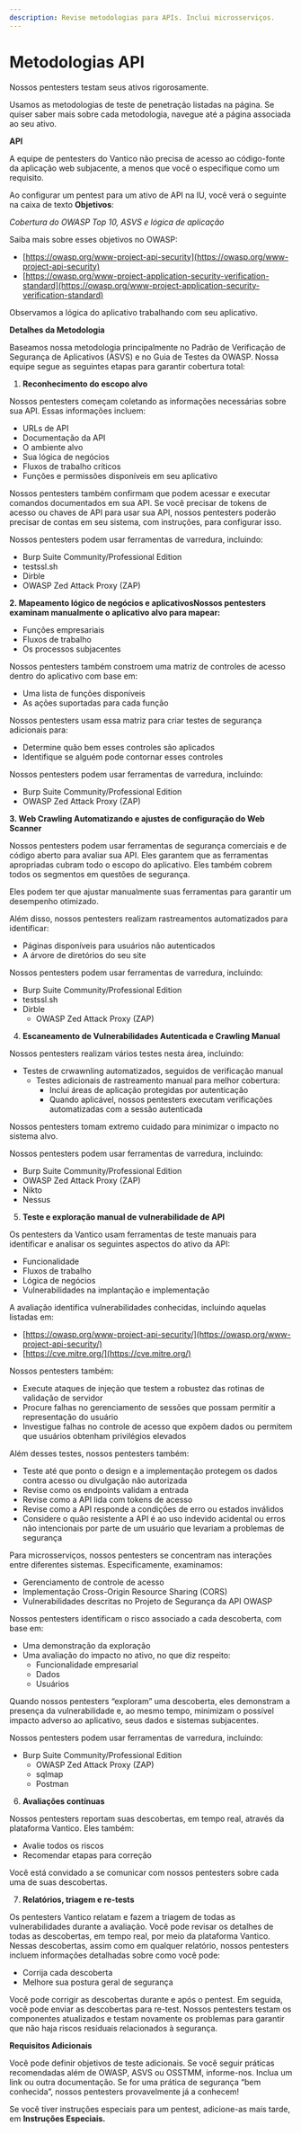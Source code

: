 ```yaml
---
description: Revise metodologias para APIs. Inclui microsserviços.
---
```


# Metodologias API

Nossos pentesters testam seus ativos rigorosamente.



Usamos as metodologias de teste de penetração listadas na página. Se quiser saber mais sobre cada metodologia, navegue até a página associada ao seu ativo.



**API**

A equipe de pentesters do Vantico não precisa de acesso ao código-fonte da aplicação web subjacente, a menos que você o especifique como um requisito.

Ao configurar um pentest para um ativo de API na IU, você verá o seguinte na caixa de texto **Objetivos**:

_Cobertura do OWASP Top 10, ASVS e lógica de aplicação_



Saiba mais sobre esses objetivos no OWASP:

* [https://owasp.org/www-project-api-security](https://owasp.org/www-project-api-security)
* [https://owasp.org/www-project-application-security-verification-standard](https://owasp.org/www-project-application-security-verification-standard)

Observamos a lógica do aplicativo trabalhando com seu aplicativo.



**Detalhes da Metodologia**

Baseamos nossa metodologia principalmente no Padrão de Verificação de Segurança de Aplicativos (ASVS) e no Guia de Testes da OWASP. Nossa equipe segue as seguintes etapas para garantir cobertura total:



1. **Reconhecimento do escopo alvo**

Nossos pentesters começam coletando as informações necessárias sobre sua API. Essas informações incluem:

* URLs de API
* Documentação da API
* O ambiente alvo
* Sua lógica de negócios
* Fluxos de trabalho críticos
* Funções e permissões disponíveis em seu aplicativo

Nossos pentesters também confirmam que podem acessar e executar comandos documentados em sua API. Se você precisar de tokens de acesso ou chaves de API para usar sua API, nossos pentesters poderão precisar de contas em seu sistema, com instruções, para configurar isso.

Nossos pentesters podem usar ferramentas de varredura, incluindo:

* Burp Suite Community/Professional Edition
* testssl.sh
* Dirble
* OWASP Zed Attack Proxy (ZAP)



**2. Mapeamento lógico de negócios e aplicativosNossos pentesters examinam manualmente o aplicativo alvo para mapear:**

* Funções empresariais
* Fluxos de trabalho
* Os processos subjacentes

Nossos pentesters também constroem uma matriz de controles de acesso dentro do aplicativo com base em:

* Uma lista de funções disponíveis
* As ações suportadas para cada função

Nossos pentesters usam essa matriz para criar testes de segurança adicionais para:

* Determine quão bem esses controles são aplicados
* Identifique se alguém pode contornar esses controles

Nossos pentesters podem usar ferramentas de varredura, incluindo:

* Burp Suite Community/Professional Edition
* OWASP Zed Attack Proxy (ZAP)



**3. Web Crawling Automatizando e ajustes de configuração do Web Scanner**

Nossos pentesters podem usar ferramentas de segurança comerciais e de código aberto para avaliar sua API. Eles garantem que as ferramentas apropriadas cubram todo o escopo do aplicativo. Eles também cobrem todos os segmentos em questões de segurança.

Eles podem ter que ajustar manualmente suas ferramentas para garantir um desempenho otimizado.

Além disso, nossos pentesters realizam rastreamentos automatizados para identificar:

* Páginas disponíveis para usuários não autenticados
* A árvore de diretórios do seu site

Nossos pentesters podem usar ferramentas de varredura, incluindo:

* Burp Suite Community/Professional Edition
* testssl.sh
* Dirble
  * OWASP Zed Attack Proxy (ZAP)



4. **Escaneamento de Vulnerabilidades Autenticada e Crawling Manual**

Nossos pentesters realizam vários testes nesta área, incluindo:

* Testes de crwawnling automatizados, seguidos de verificação manual
  * Testes adicionais de rastreamento manual para melhor cobertura:
    * Inclui áreas de aplicação protegidas por autenticação
    * Quando aplicável, nossos pentesters executam verificações automatizadas com a sessão autenticada

Nossos pentesters tomam extremo cuidado para minimizar o impacto no sistema alvo.

Nossos pentesters podem usar ferramentas de varredura, incluindo:

* Burp Suite Community/Professional Edition
* OWASP Zed Attack Proxy (ZAP)
* Nikto
* Nessus



5. **Teste e exploração manual de vulnerabilidade de API**

Os pentesters da Vantico usam ferramentas de teste manuais para identificar e analisar os seguintes aspectos do ativo da API:

* Funcionalidade
* Fluxos de trabalho
* Lógica de negócios
* Vulnerabilidades na implantação e implementação

A avaliação identifica vulnerabilidades conhecidas, incluindo aquelas listadas em:

* [https://owasp.org/www-project-api-security/](https://owasp.org/www-project-api-security/)
* [https://cve.mitre.org/](https://cve.mitre.org/)

Nossos pentesters também:

* Execute ataques de injeção que testem a robustez das rotinas de validação de servidor
* Procure falhas no gerenciamento de sessões que possam permitir a representação do usuário
* Investigue falhas no controle de acesso que expõem dados ou permitem que usuários obtenham privilégios elevados

Além desses testes, nossos pentesters também:

* Teste até que ponto o design e a implementação protegem os dados contra acesso ou divulgação não autorizada
* Revise como os endpoints validam a entrada
* Revise como a API lida com tokens de acesso
* Revise como a API responde a condições de erro ou estados inválidos
* Considere o quão resistente a API é ao uso indevido acidental ou erros não intencionais por parte de um usuário que levariam a problemas de segurança

Para microsserviços, nossos pentesters se concentram nas interações entre diferentes sistemas. Especificamente, examinamos:

* Gerenciamento de controle de acesso
* Implementação Cross-Origin Resource Sharing (CORS)
* Vulnerabilidades descritas no Projeto de Segurança da API OWASP

Nossos pentesters identificam o risco associado a cada descoberta, com base em:

* Uma demonstração da exploração
* Uma avaliação do impacto no ativo, no que diz respeito:
  * Funcionalidade empresarial
  * Dados
  * Usuários

Quando nossos pentesters “exploram” uma descoberta, eles demonstram a presença da vulnerabilidade e, ao mesmo tempo, minimizam o possível impacto adverso ao aplicativo, seus dados e sistemas subjacentes.

Nossos pentesters podem usar ferramentas de varredura, incluindo:

* Burp Suite Community/Professional Edition
  * OWASP Zed Attack Proxy (ZAP)
  * sqlmap
  * Postman



6. **Avaliações contínuas**

Nossos pentesters reportam suas descobertas, em tempo real, através da plataforma Vantico. Eles também:

* Avalie todos os riscos
* Recomendar etapas para correção

Você está convidado a se comunicar com nossos pentesters sobre cada uma de suas descobertas.



7. **Relatórios, triagem e re-tests**

Os pentesters Vantico relatam e fazem a triagem de todas as vulnerabilidades durante a avaliação. Você pode revisar os detalhes de todas as descobertas, em tempo real, por meio da plataforma Vantico. Nessas descobertas, assim como em qualquer relatório, nossos pentesters incluem informações detalhadas sobre como você pode:

* Corrija cada descoberta
* Melhore sua postura geral de segurança

Você pode corrigir as descobertas durante e após o pentest. Em seguida, você pode enviar as descobertas para re-test. Nossos pentesters testam os componentes atualizados e testam novamente os problemas para garantir que não haja riscos residuais relacionados à segurança.



**Requisitos Adicionais**

Você pode definir objetivos de teste adicionais. Se você seguir práticas recomendadas além de OWASP, ASVS ou OSSTMM, informe-nos. Inclua um link ou outra documentação. Se for uma prática de segurança “bem conhecida”, nossos pentesters provavelmente já a conhecem!



Se você tiver instruções especiais para um pentest, adicione-as mais tarde, em **Instruções Especiais.**

